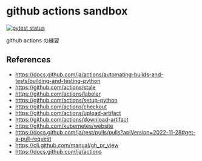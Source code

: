 # github actions sandbox

[![pytest status](https://github.com/yuto-kimura-g/github-actions-sandbox/actions/workflows/pytest.yml/badge.svg)](https://github.com/yuto-kimura-g/github-actions-sandbox/actions/workflows/pytest.yml)

github actions の練習

## References
- https://docs.github.com/ja/actions/automating-builds-and-tests/building-and-testing-python
- https://github.com/actions/stale
- https://github.com/actions/labeler
- https://github.com/actions/setup-python
- https://github.com/actions/checkout
- https://github.com/actions/upload-artifact
- https://github.com/actions/download-artifact
- https://github.com/kubernetes/website
- https://docs.github.com/ja/rest/pulls/pulls?apiVersion=2022-11-28#get-a-pull-request
- https://cli.github.com/manual/gh_pr_view
- https://docs.github.com/ja/actions
